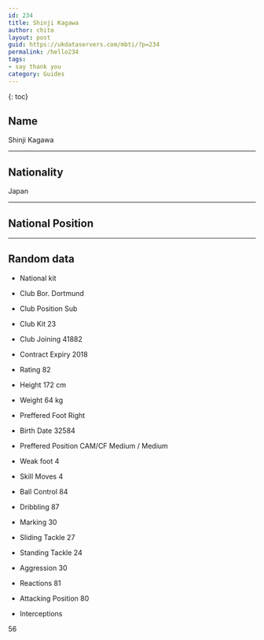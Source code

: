 ```yaml
---
id: 234
title: Shinji Kagawa
author: chito
layout: post
guid: https://ukdataservers.com/mbti/?p=234
permalink: /hello234
tags:
- say thank you
category: Guides
---
```



{: toc}

## Name  
Shinji Kagawa 

* * *

## Nationality  
Japan 

* * *

## National Position 

* * *

## Random data 

  * National kit 
  * Club 
Bor. Dortmund 

  * Club Position 
Sub 

  * Club Kit 
23 

  * Club Joining 
41882 

  * Contract Expiry 
2018 

  * Rating 
82 

  * Height 
172 cm 

  * Weight 
64 kg 

  * Preffered Foot 
Right 

  * Birth Date 
32584 

  * Preffered Position 
CAM/CF Medium / Medium 

  * Weak foot 
4 

  * Skill Moves 
4 

  * Ball Control 
84 

  * Dribbling 
87 

  * Marking 
30 

  * Sliding Tackle 
27 

  * Standing Tackle 
24 

  * Aggression 
30 

  * Reactions 
81 

  * Attacking Position 
80 

  * Interceptions 

56